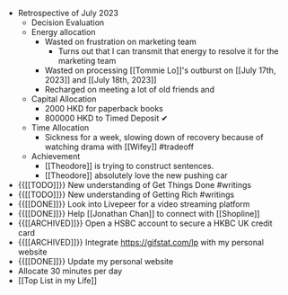 - Retrospective of July 2023
    - Decision Evaluation
    - Energy allocation
        - Wasted on frustration on marketing team
            - Turns out that I can transmit that energy to resolve it for the marketing team
        - Wasted on processing [[Tommie Lo]]'s outburst on [[July 17th, 2023]] and [[July 18th, 2023]]
        - Recharged on meeting a lot of old friends and 
    - Capital Allocation
        - 2000 HKD for paperback books
        - 800000 HKD to Timed Deposit ✔
    - Time Allocation
        - Sickness for a week, slowing down of recovery because of watching drama with [[Wifey]] #tradeoff
    - Achievement
        - [[Theodore]] is trying to construct sentences.
        - [[Theodore]] absolutely love the new pushing car
- {{[[TODO]]}}  New understanding of Get Things Done #writings
- {{[[TODO]]}}  New understanding of Getting Rich #writings
- {{[[DONE]]}}  Look into Livepeer for a video streaming platform
- {{[[DONE]]}}  Help [[Jonathan Chan]] to connect with [[Shopline]]
- {{[[ARCHIVED]]}}  Open a HSBC account to secure a HKBC UK credit card
- {{[[ARCHIVED]]}}  Integrate https://gifstat.com/lp with my personal website
- {{[[DONE]]}}  Update my personal website
- Allocate 30 minutes per day
- [[Top List in my Life]]
